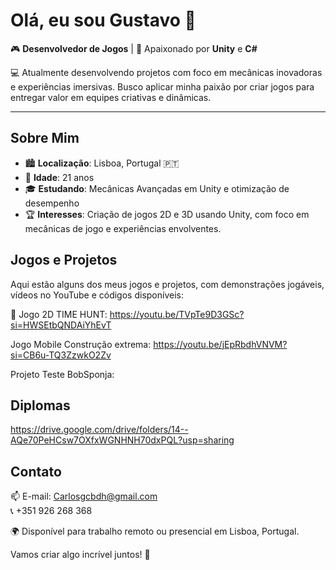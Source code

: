 # Olá, eu sou Gustavo 👋

🎮 **Desenvolvedor de Jogos** | 🚀 Apaixonado por **Unity** e **C#**

💻 Atualmente desenvolvendo projetos com foco em mecânicas inovadoras e experiências imersivas. Busco aplicar minha paixão por criar jogos para entregar valor em equipes criativas e dinâmicas.

---

## Sobre Mim
- 🏙️ **Localização**: Lisboa, Portugal 🇵🇹  
- 🎂 **Idade**: 21 anos  
- 🎓 **Estudando**: Mecânicas Avançadas em Unity e otimização de desempenho
- 🏆 **Interesses**: Criação de jogos 2D e 3D usando Unity, com foco em mecânicas de jogo e experiências envolventes.

## Jogos e Projetos
Aqui estão alguns dos meus jogos e projetos, com demonstrações jogáveis, vídeos no YouTube e códigos disponíveis:

🎥 Jogo 2D TIME HUNT: https://youtu.be/TVpTe9D3GSc?si=HWSEtbQNDAiYhEvT

   Jogo Mobile Construção extrema: https://youtu.be/jEpRbdhVNVM?si=CB6u-TQ3ZzwkO2Zv

   Projeto Teste BobSponja:

## Diplomas

https://drive.google.com/drive/folders/14--AQe70PeHCsw7OXfxWGNHNH70dxPQL?usp=sharing


## Contato
📫 E-mail: Carlosgcbdh@gmail.com  
📞 +351 926 268 368

🌍 Disponível para trabalho remoto ou presencial em Lisboa, Portugal.  

Vamos criar algo incrível juntos! 🚀
